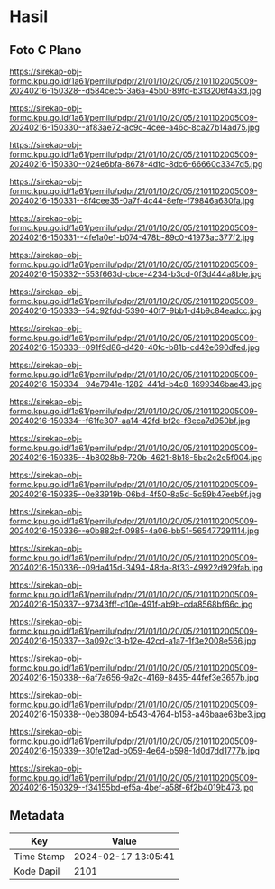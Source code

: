 # Hasil

## Foto C Plano

https://sirekap-obj-formc.kpu.go.id/1a61/pemilu/pdpr/21/01/10/20/05/2101102005009-20240216-150328--d584cec5-3a6a-45b0-89fd-b313206f4a3d.jpg

https://sirekap-obj-formc.kpu.go.id/1a61/pemilu/pdpr/21/01/10/20/05/2101102005009-20240216-150330--af83ae72-ac9c-4cee-a46c-8ca27b14ad75.jpg

https://sirekap-obj-formc.kpu.go.id/1a61/pemilu/pdpr/21/01/10/20/05/2101102005009-20240216-150330--024e6bfa-8678-4dfc-8dc6-66660c3347d5.jpg

https://sirekap-obj-formc.kpu.go.id/1a61/pemilu/pdpr/21/01/10/20/05/2101102005009-20240216-150331--8f4cee35-0a7f-4c44-8efe-f79846a630fa.jpg

https://sirekap-obj-formc.kpu.go.id/1a61/pemilu/pdpr/21/01/10/20/05/2101102005009-20240216-150331--4fe1a0e1-b074-478b-89c0-41973ac377f2.jpg

https://sirekap-obj-formc.kpu.go.id/1a61/pemilu/pdpr/21/01/10/20/05/2101102005009-20240216-150332--553f663d-cbce-4234-b3cd-0f3d444a8bfe.jpg

https://sirekap-obj-formc.kpu.go.id/1a61/pemilu/pdpr/21/01/10/20/05/2101102005009-20240216-150333--54c92fdd-5390-40f7-9bb1-d4b9c84eadcc.jpg

https://sirekap-obj-formc.kpu.go.id/1a61/pemilu/pdpr/21/01/10/20/05/2101102005009-20240216-150333--091f9d86-d420-40fc-b81b-cd42e690dfed.jpg

https://sirekap-obj-formc.kpu.go.id/1a61/pemilu/pdpr/21/01/10/20/05/2101102005009-20240216-150334--94e7941e-1282-441d-b4c8-1699346bae43.jpg

https://sirekap-obj-formc.kpu.go.id/1a61/pemilu/pdpr/21/01/10/20/05/2101102005009-20240216-150334--f61fe307-aa14-42fd-bf2e-f8eca7d950bf.jpg

https://sirekap-obj-formc.kpu.go.id/1a61/pemilu/pdpr/21/01/10/20/05/2101102005009-20240216-150335--4b8028b8-720b-4621-8b18-5ba2c2e5f004.jpg

https://sirekap-obj-formc.kpu.go.id/1a61/pemilu/pdpr/21/01/10/20/05/2101102005009-20240216-150335--0e83919b-06bd-4f50-8a5d-5c59b47eeb9f.jpg

https://sirekap-obj-formc.kpu.go.id/1a61/pemilu/pdpr/21/01/10/20/05/2101102005009-20240216-150336--e0b882cf-0985-4a06-bb51-565477291114.jpg

https://sirekap-obj-formc.kpu.go.id/1a61/pemilu/pdpr/21/01/10/20/05/2101102005009-20240216-150336--09da415d-3494-48da-8f33-49922d929fab.jpg

https://sirekap-obj-formc.kpu.go.id/1a61/pemilu/pdpr/21/01/10/20/05/2101102005009-20240216-150337--97343fff-d10e-491f-ab9b-cda8568bf66c.jpg

https://sirekap-obj-formc.kpu.go.id/1a61/pemilu/pdpr/21/01/10/20/05/2101102005009-20240216-150337--3a092c13-b12e-42cd-a1a7-1f3e2008e566.jpg

https://sirekap-obj-formc.kpu.go.id/1a61/pemilu/pdpr/21/01/10/20/05/2101102005009-20240216-150338--6af7a656-9a2c-4169-8465-44fef3e3657b.jpg

https://sirekap-obj-formc.kpu.go.id/1a61/pemilu/pdpr/21/01/10/20/05/2101102005009-20240216-150338--0eb38094-b543-4764-b158-a46baae63be3.jpg

https://sirekap-obj-formc.kpu.go.id/1a61/pemilu/pdpr/21/01/10/20/05/2101102005009-20240216-150339--30fe12ad-b059-4e64-b598-1d0d7dd1777b.jpg

https://sirekap-obj-formc.kpu.go.id/1a61/pemilu/pdpr/21/01/10/20/05/2101102005009-20240216-150329--f34155bd-ef5a-4bef-a58f-6f2b4019b473.jpg


## Metadata

| Key        | Value               |
| ---------- | ------------------- |
| Time Stamp | 2024-02-17 13:05:41 |
| Kode Dapil | 2101                |



